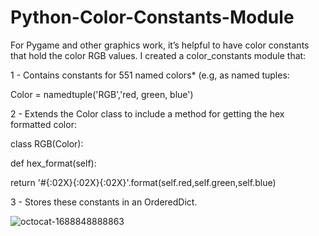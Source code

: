 # Python-Color-Constants-Module
For Pygame and other graphics work, it’s helpful to have color constants that hold the color RGB values. I created a color_constants module that:


1 - Contains constants for 551 named colors* (e.g, as named tuples:


Color = namedtuple('RGB','red, green, blue')


2 - Extends the Color class to include a method for getting the hex formatted color:


class RGB(Color):

def hex_format(self):

return '#{:02X}{:02X}{:02X}'.format(self.red,self.green,self.blue)


3 - Stores these constants in an OrderedDict.

![octocat-1688848888863](https://github.com/MMVonnSeek/Python-Color-Constants-Module/assets/89359847/b6b0c875-6011-4d51-bdc2-18408a9b0f05)
